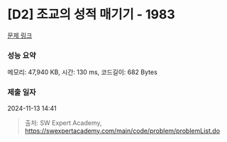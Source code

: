 # [D2] 조교의 성적 매기기 - 1983 

[문제 링크](https://swexpertacademy.com/main/code/problem/problemDetail.do?contestProbId=AV5PwGK6AcIDFAUq) 

### 성능 요약

메모리: 47,940 KB, 시간: 130 ms, 코드길이: 682 Bytes

### 제출 일자

2024-11-13 14:41



> 출처: SW Expert Academy, https://swexpertacademy.com/main/code/problem/problemList.do